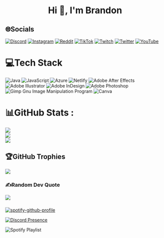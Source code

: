<h1 align="center">Hi 👋, I'm Brandon</h1>

## 🌐Socials
[![Discord](https://img.shields.io/badge/Discord-%237289DA.svg?logo=discord&logoColor=white)](htttps://discord.gg/eueBDuxkTW) [![Instagram](https://img.shields.io/badge/Instagram-%23E4405F.svg?logo=Instagram&logoColor=white)](https://instagram.com/brandonolivares14) [![Reddit](https://img.shields.io/badge/Reddit-%23FF4500.svg?logo=Reddit&logoColor=white)](https://reddit.com/user/Visual_Principle_667) [![TikTok](https://img.shields.io/badge/TikTok-%23000000.svg?logo=TikTok&logoColor=white)](https://tiktok.com/@brandonplays1) [![Twitch](https://img.shields.io/badge/Twitch-%239146FF.svg?logo=Twitch&logoColor=white)](https://twitch.tv/brandonplays1593) [![Twitter](https://img.shields.io/badge/Twitter-%231DA1F2.svg?logo=Twitter&logoColor=white)](https://twitter.com/Brandon3566) [![YouTube](https://img.shields.io/badge/YouTube-%23FF0000.svg?logo=YouTube&logoColor=white)](https://youtube.com/c/UC78e9kaz5jn2R223Wp18R9Q) 

# 💻Tech Stack
![Java](https://img.shields.io/badge/java-%23ED8B00.svg?style=flat&logo=java&logoColor=white) ![JavaScript](https://img.shields.io/badge/javascript-%23323330.svg?style=flat&logo=javascript&logoColor=%23F7DF1E) ![Azure](https://img.shields.io/badge/azure-%230072C6.svg?style=flat&logo=azure-devops&logoColor=white) ![Netlify](https://img.shields.io/badge/netlify-%23000000.svg?style=flat&logo=netlify&logoColor=#00C7B7) ![Adobe After Effects](https://img.shields.io/badge/Adobe%20After%20Effects-9999FF.svg?style=flat&logo=Adobe%20After%20Effects&logoColor=white) ![Adobe Illustrator](https://img.shields.io/badge/adobeillustrator-%23FF9A00.svg?style=flat&logo=adobeillustrator&logoColor=white) ![Adobe InDesign](https://img.shields.io/badge/Adobe%20InDesign-49021F?style=flat&logo=adobeindesign&logoColor=white) ![Adobe Photoshop](https://img.shields.io/badge/adobephotoshop-%2331A8FF.svg?style=flat&logo=adobephotoshop&logoColor=white) ![Gimp Gnu Image Manipulation Program](https://img.shields.io/badge/Gimp-657D8B?style=flat&logo=gimp&logoColor=FFFFFF) ![Canva](https://img.shields.io/badge/Canva-%2300C4CC.svg?style=flat&logo=Canva&logoColor=white)

# 📊GitHub Stats :
![](https://github-readme-stats.vercel.app/api?username=BrandonPlays&theme=blueberry&hide_border=true&include_all_commits=true&count_private=true)<br/>
![](https://github-readme-streak-stats.herokuapp.com/?user=BrandonPlays&theme=blueberry&hide_border=true)<br/>
![](https://github-readme-stats.vercel.app/api/top-langs/?username=BrandonPlays&theme=blueberry&hide_border=true&include_all_commits=true&count_private=true&layout=compact)

## 🏆GitHub Trophies
![](https://github-profile-trophy.vercel.app/?username=BrandonPlays&theme=onedark&no-frame=true&no-bg=false&margin-w=4)

### ✍️Random Dev Quote
![](https://quotes-github-readme.vercel.app/api?type=horizontal&theme=radical)

###
[![spotify-github-profile](https://spotify-github-profile.vercel.app/api/view?uid=brandonolivares123&cover_image=true&theme=default&bar_color=53b14f&bar_color_cover=false)](https://github.com/kittinan/spotify-github-profile)

[![Discord Presence](https://lanyard.cnrad.dev/api/426874451162955779)](https://discord.com/users/426874451162955779)

![Spotify Playlist](https://spotify-recently-played-readme.vercel.app/api?user=brandonolivares123&count={10})
